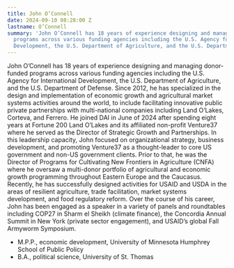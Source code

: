 ```yaml
---
title: John O’Connell
date: 2024-09-10 08:28:00 Z
lastname: O’Connell
summary: 'John O’Connell has 18 years of experience designing and managing donor-funded
  programs across various funding agencies including the U.S. Agency for International
  Development, the U.S. Department of Agriculture, and the U.S. Department of Defense. '
---
```


John O’Connell has 18 years of experience designing and managing donor-funded programs across various funding agencies including the U.S. Agency for International Development, the U.S. Department of Agriculture, and the U.S. Department of Defense. Since 2012, he has specialized in the design and implementation of economic growth and agricultural market systems activities around the world, to include facilitating innovative public private partnerships with multi-national companies including Land O’Lakes, Corteva, and Ferrero. He joined DAI in June of 2024 after spending eight years at Fortune 200 Land O’Lakes and its affiliated non-profit Venture37 where he served as the Director of Strategic Growth and Partnerships. In this leadership capacity, John focused on organizational strategy, business development, and promoting Venture37 as a thought-leader to core US government and non-US government clients. Prior to that, he was the Director of Programs for Cultivating New Frontiers in Agriculture (CNFA) where he oversaw a multi-donor portfolio of agricultural and economic growth programming throughout Eastern Europe and the Caucasus. Recently, he has successfully designed activities for USAID and USDA in the areas of resilient agriculture, trade facilitation, market systems development, and food regulatory reform. Over the course of his career, John has been engaged as a speaker in a variety of panels and roundtables including COP27 in Sharm el Sheikh (climate finance), the Concordia Annual Summit in New York (private sector engagement), and USAID’s global Fall Armyworm Symposium. 
 
* M.P.P., economic development, University of Minnesota Humphrey School of Public Policy
* B.A., political science, University of St. Thomas